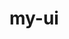 <!--
 * @description: 
 * @author: xiejiaxin
 * @e-mail: xiejx@glodon.com
 * @Date: 2022-02-23 16:00:46
 * @desc: 
-->
# my-ui
